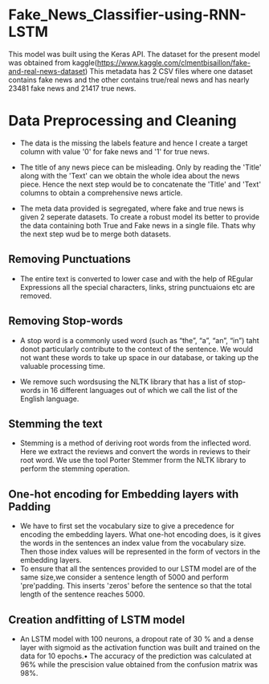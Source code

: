 # Fake_News_Classifier-using-RNN-LSTM
This model was built using the Keras API. The dataset for the present model was obtained from kaggle(https://www.kaggle.com/clmentbisaillon/fake-and-real-news-dataset)
This metadata has 2 CSV files where one dataset contains fake news and the other contains true/real news and has nearly 23481 fake news and 21417 true news.
# Data Preprocessing and Cleaning
* The data is the missing the labels feature and hence I create a target column with value '0' for fake news and '1' for true news.

* The title of any news piece can be misleading. Only by reading the 'Title' along with the 'Text' can we obtain the whole idea about the news piece. Hence the next step would be to concatenate the 'Title' and 'Text' columns to obtain a comprehensive news article.

* The meta data provided is segregated, where fake and true news is given 2 seperate datasets. To create a robust model its better to provide the data containing both True and Fake news in a single file. Thats why the next step wud be to merge both datasets. 
## Removing Punctuations 
* The entire text is converted to lower case and with the help of REgular Expressions all the special characters, links, string punctuaions etc are removed.
## Removing Stop-words
* A stop word is a commonly used word (such as “the”, “a”, “an”, “in”) taht donot particularly contribute to the context of the sentence. We would not want these words to take up space in our database, or taking up the valuable processing time.

* We remove such wordsusing the NLTK library that has a list of stop-words in 16 different languages out of which we call the list of the English language.
## Stemming the text
* Stemming is a method of deriving root words from the inflected word. Here we extract the reviews and convert the words in reviews to their root word. We use the tool Porter Stemmer frorm the NLTK library to perform the stemming operation.
## One-hot encoding for Embedding layers with Padding
* We have to first set the vocabulary size to give a precedence for encoding the embedding layers. What one-hot encoding does, is it gives the words in the sentences an index value from the vocabulary size. Then those index values will be represented in the form of vectors in the embedding layers.
* To ensure that all the sentences provided to our LSTM model are of the same size,we consider a sentence length of 5000 and perform 'pre'padding. This inserts 'zeros' before the sentence so that the total length of the sentence reaches 5000.
## Creation andfitting of LSTM model
* An LSTM model with 100 neurons, a dropout rate of 30 % and a dense layer with sigmoid as the activation function was built and trained on the data for 10 epochs.•	The accuracy of the prediction was calculated at 96% while the prescision value obtained from the 	confusion matrix was 98%.
